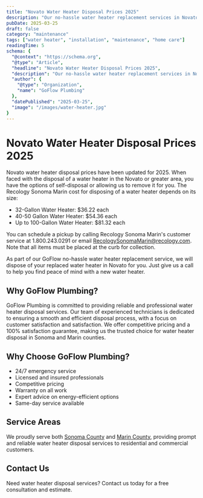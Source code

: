 ```yaml
---
title: "Novato Water Heater Disposal Prices 2025"
description: "Our no-hassle water heater replacement services in Novato include disposal or recycling of your existing leaking or broken water heater."
pubDate: 2025-03-25
draft: false
category: "maintenance"
tags: ["water heater", "installation", "maintenance", "home care"]
readingTime: 5
schema: {
  "@context": "https://schema.org",
  "@type": "Article",
  "headline": "Novato Water Heater Disposal Prices 2025",
  "description": "Our no-hassle water heater replacement services in Novato include disposal or recycling of your existing leaking or broken water heater.",
  "author": {
    "@type": "Organization",
    "name": "GoFlow Plumbing"
  },
  "datePublished": "2025-03-25",
  "image": "/images/water-heater.jpg"
}
---
```


# Novato Water Heater Disposal Prices 2025

Novato water heater disposal prices have been updated for 2025. When faced with the disposal of a water heater in the Novato or greater area, you have the options of self-disposal or allowing us to remove it for you. The Recology Sonoma Marin cost for disposing of a water heater depends on its size:
* 32-Gallon Water Heater: $36.22 each
* 40-50 Gallon Water Heater: $54.36 each
* Up to 100-Gallon Water Heater: $81.32 each

You can schedule a pickup by calling Recology Sonoma Marin's customer service at 1.800.243.0291 or email RecologySonomaMarin@recology.com. Note that all items must be placed at the curb for collection.

As part of our GoFlow no-hassle water heater replacement service, we will dispose of your replaced water heater in Novato for you. Just give us a call to help you find peace of mind with a new water heater.

## Why GoFlow Plumbing?
GoFlow Plumbing is committed to providing reliable and professional water heater disposal services. Our team of experienced technicians is dedicated to ensuring a smooth and efficient disposal process, with a focus on customer satisfaction and satisfaction. We offer competitive pricing and a 100% satisfaction guarantee, making us the trusted choice for water heater disposal in Sonoma and Marin counties.

## Why Choose GoFlow Plumbing?

- 24/7 emergency service
- Licensed and insured professionals
- Competitive pricing
- Warranty on all work
- Expert advice on energy-efficient options
- Same-day service available

## Service Areas

We proudly serve both [Sonoma County](/sonoma-county-plumbing) and [Marin County](/marin-county-plumbing), providing prompt and reliable water heater disposal services to residential and commercial customers.

## Contact Us

Need water heater disposal services? Contact us today for a free consultation and estimate.

